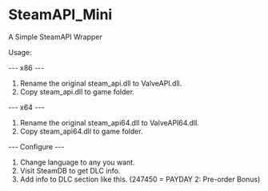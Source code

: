 # SteamAPI_Mini
A Simple SteamAPI Wrapper

Usage:

--- x86 ---
  1. Rename the original steam_api.dll to ValveAPI.dll.
  2. Copy steam_api.dll to game folder.
  
--- x64 ---
  1. Rename the original steam_api64.dll to ValveAPI64.dll.
  2. Copy steam_api64.dll to game folder.
  
--- Configure ---
  1. Change language to any you want.
  2. Visit SteamDB to get DLC info.
  3. Add info to DLC section like this. (247450 = PAYDAY 2: Pre-order Bonus)
  
